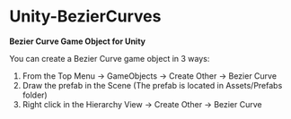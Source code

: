 # Unity-BezierCurves
**Bezier Curve Game Object for Unity**

You can create a Bezier Curve game object in 3 ways: <br />
1. From the Top Menu -> GameObjects -> Create Other -> Bezier Curve <br />
2. Draw the prefab in the Scene (The prefab is located in Assets/Prefabs folder) <br />
3. Right click in the Hierarchy View -> Create Other -> Bezier Curve <br />
